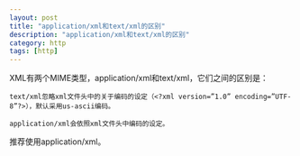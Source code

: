 ```yaml
---
layout: post
title: "application/xml和text/xml的区别"
description: "application/xml和text/xml的区别"
category: http
tags: [http]
---
```


XML有两个MIME类型，application/xml和text/xml，它们之间的区别是：

	text/xml忽略xml文件头中的关于编码的设定（<?xml version=”1.0” encoding=”UTF-8”?>），默认采用us-ascii编码。

	application/xml会依照xml文件头中编码的设定。

推荐使用application/xml。
